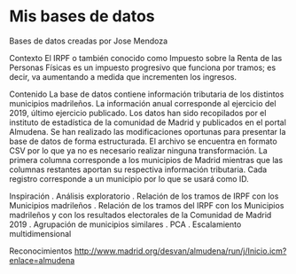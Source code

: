 # Mis bases de datos
Bases de datos creadas por Jose Mendoza



Contexto
El IRPF o también conocido como Impuesto sobre la Renta de las Personas Físicas es un impuesto progresivo que funciona por tramos; es decir, va aumentando a medida que incrementen los ingresos.


Contenido
La base de datos contiene información tributaria de los distintos municipios madrileños. La información anual corresponde al ejercicio del 2019, último ejercicio publicado.
Los datos han sido recopilados por el instituto de estadística de la comunidad de Madrid y publicados en el portal Almudena. Se han realizado las modificaciones oportunas para presentar la base de datos de forma estructurada. El archivo se encuentra en formato CSV por lo que ya no es necesario realizar ninguna transformación.
La primera columna corresponde a los municipios de Madrid mientras que las columnas restantes aportan su respectiva información tributaria. Cada registro corresponde a un municipio por lo que se usará como ID. 


Inspiración
. Análisis exploratorio
. Relación de los tramos de IRPF con los Municipios madrileños 
. Relación de los tramos del IRPF con los Municipios madrileños y con los resultados electorales de la Comunidad de Madrid 2019
. Agrupación de municipios similares
. PCA
. Escalamiento multidimensional 


Reconocimientos
http://www.madrid.org/desvan/almudena/run/j/Inicio.icm?enlace=almudena
